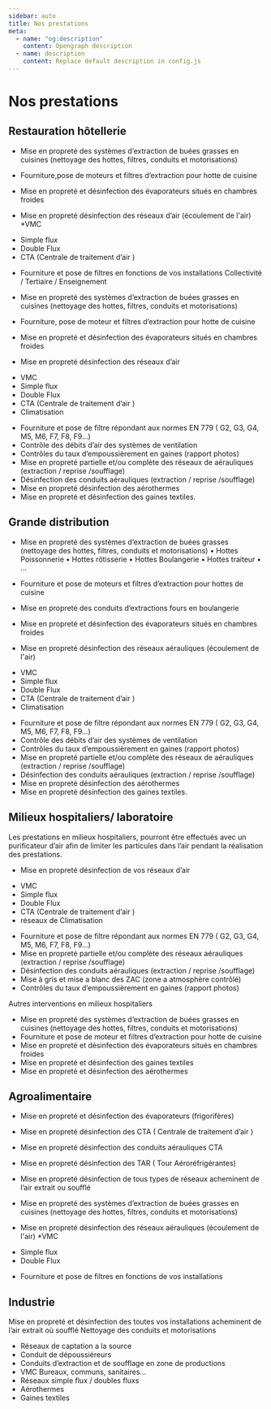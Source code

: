 ```yaml
---
sidebar: auto
title: Nos prestations
meta:
  - name: "og:description"
    content: Opengraph description
  - name: description
    content: Replace default description in config.js
---
```


# Nos prestations

## Restauration hôtellerie
- Mise en propreté des systèmes d’extraction de buées grasses en cuisines (nettoyage des hottes, filtres, conduits et motorisations)
- Fourniture,pose de moteurs et filtres d’extraction pour hotte de cuisine
 
- Mise en propreté et désinfection des évaporateurs situés en chambres froides
 
- Mise en propreté désinfection des réseaux d’air (écoulement de l'air)
*VMC
* Simple flux
* Double Flux
* CTA (Centrale de traitement d’air )
- Fourniture et pose de filtres en fonctions de vos installations
Collectivité / Tertiaire / Enseignement
- Mise en propreté des systèmes d’extraction de buées grasses en cuisines (nettoyage des hottes, filtres, conduits et motorisations)
- Fourniture, pose de moteur et filtres d’extraction pour hotte de cuisine
 
- Mise en propreté et désinfection des évaporateurs situés en chambres froides
 
- Mise en propreté désinfection des réseaux d’air
* VMC
* Simple flux
* Double Flux
* CTA (Centrale de traitement d’air )
* Climatisation
- Fourniture et pose de filtre répondant aux normes EN 779 ( G2, G3, G4, M5, M6, F7, F8, F9…)
- Contrôle des débits d’air des systèmes de ventilation
- Contrôles du taux d’empoussièrement en gaines (rapport photos)
- Mise en propreté partielle et/ou complète des réseaux de aérauliques (extraction / reprise /soufflage)
- Désinfection des conduits aérauliques (extraction / reprise /soufflage)
- Mise en propreté désinfection des aérothermes
- Mise en propreté et désinfection des gaines textiles.
 
## Grande distribution
- Mise en propreté des systèmes d’extraction de buées grasses (nettoyage des hottes, filtres, conduits et motorisations)
• Hottes Poissonnerie
• Hottes rôtisserie
• Hottes Boulangerie
• Hottes traiteur
•  …
- Fourniture et pose de moteurs et filtres d’extraction pour hottes de cuisine
 
- Mise en propreté des conduits d’extractions fours en boulangerie
 
- Mise en propreté et désinfection des évaporateurs situés en chambres froides
 
- Mise en propreté désinfection des réseaux aérauliques (écoulement de l'air)
* VMC
* Simple flux
* Double Flux
* CTA (Centrale de traitement d’air )
* Climatisation
- Fourniture et pose de filtre répondant aux normes EN 779 ( G2, G3, G4, M5, M6, F7, F8, F9…)
- Contrôle des débits d’air des systèmes de ventilation
- Contrôles du taux d’empoussièrement en gaines (rapport photos)
- Mise en propreté partielle et/ou complète des réseaux de aérauliques (extraction / reprise /soufflage)
- Désinfection des conduits aérauliques (extraction / reprise /soufflage)
- Mise en propreté désinfection des aérothermes
- Mise en propreté désinfection des gaines textiles.
 
## Milieux hospitaliers/ laboratoire
Les prestations en milieux hospitaliers, pourront être effectués avec un purificateur d’air afin de limiter les particules dans l’air pendant la réalisation des prestations.
- Mise en propreté désinfection de vos réseaux d’air
* VMC
* Simple flux
* Double Flux
* CTA (Centrale de traitement d’air )
* réseaux de Climatisation
- Fourniture et pose de filtre répondant aux normes EN 779 ( G2, G3, G4, M5, M6, F7, F8, F9…)
- Mise en propreté partielle et/ou complète des réseaux aérauliques (extraction / reprise /soufflage)
- Désinfection des conduits aérauliques (extraction / reprise /soufflage)
- Mise à gris et mise a blanc des ZAC (zone a atmosphère contrôlé)
- Contrôles du taux d’empoussièrement en gaines (rapport photos)
 
Autres interventions en milieux hospitaliers
- Mise en propreté des systèmes d’extraction de buées grasses en cuisines (nettoyage des hottes, filtres, conduits et motorisations)
- Fourniture et pose de moteur et filtres d’extraction pour hotte de cuisine
- Mise en propreté et désinfection des évaporateurs situés en chambres froides
- Mise en propreté et désinfection des gaines textiles
- Mise en propreté et désinfection des aérothermes  
 
## Agroalimentaire
 
- Mise en propreté et désinfection des évaporateurs (frigorifères)
- Mise en propreté désinfection des CTA ( Centrale de traitement d’air )
- Mise en propreté désinfection des conduits aérauliques CTA
- Mise en propreté désinfection des TAR ( Tour Aéroréfrigérantes)
- Mise en propreté désinfection de tous types de réseaux acheminent de l’air extrait ou soufflé
 
- Mise en propreté des systèmes d’extraction de buées grasses en cuisines (nettoyage des hottes, filtres, conduits et motorisations)
- Mise en propreté désinfection des réseaux aérauliques (écoulement de l'air)
*VMC
* Simple flux
* Double Flux
- Fourniture et pose de filtres en fonctions de vos installations  
 
## Industrie
Mise en propreté et désinfection des toutes vos installations acheminent de l’air extrait où soufflé
Nettoyage des conduits et motorisations
- Réseaux de captation a la source
- Conduit de dépoussiéreurs
- Conduits d’extraction et de soufflage en zone de productions 
- VMC Bureaux, communs, sanitaires…
- Réseaux simple flux / doubles fluxs
- Aérothermes
- Gaines textiles

